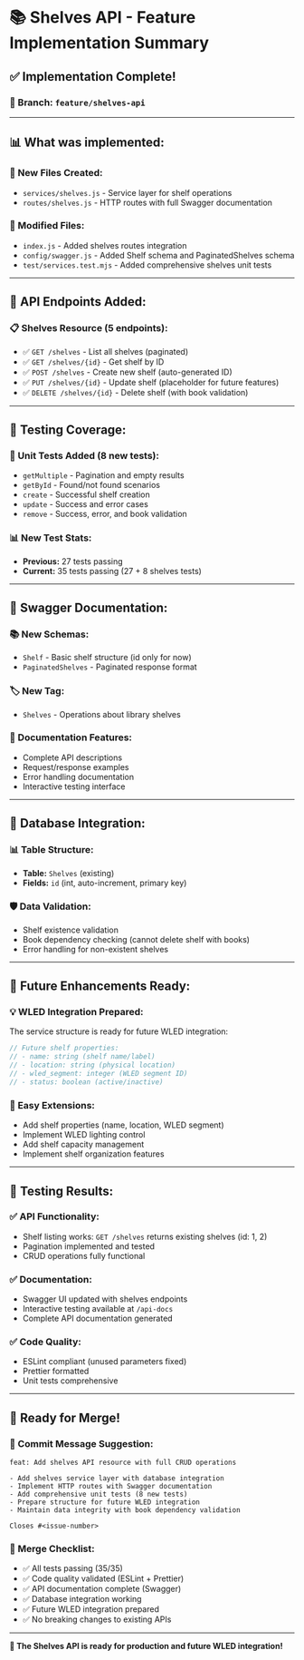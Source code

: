 # 📚 Shelves API - Feature Implementation Summary

## ✅ **Implementation Complete!**

### **🌿 Branch: `feature/shelves-api`**

---

## 📊 **What was implemented:**

### **📁 New Files Created:**
- `services/shelves.js` - Service layer for shelf operations
- `routes/shelves.js` - HTTP routes with full Swagger documentation

### **🔧 Modified Files:**
- `index.js` - Added shelves routes integration
- `config/swagger.js` - Added Shelf schema and PaginatedShelves schema
- `test/services.test.mjs` - Added comprehensive shelves unit tests

---

## 🚀 **API Endpoints Added:**

### **📋 Shelves Resource (5 endpoints):**
- ✅ `GET /shelves` - List all shelves (paginated)
- ✅ `GET /shelves/{id}` - Get shelf by ID
- ✅ `POST /shelves` - Create new shelf (auto-generated ID)
- ✅ `PUT /shelves/{id}` - Update shelf (placeholder for future features)
- ✅ `DELETE /shelves/{id}` - Delete shelf (with book validation)

---

## 🧪 **Testing Coverage:**

### **📝 Unit Tests Added (8 new tests):**
- `getMultiple` - Pagination and empty results
- `getById` - Found/not found scenarios  
- `create` - Successful shelf creation
- `update` - Success and error cases
- `remove` - Success, error, and book validation

### **📊 New Test Stats:**
- **Previous:** 27 tests passing
- **Current:** 35 tests passing (27 + 8 shelves tests)

---

## 🎨 **Swagger Documentation:**

### **📚 New Schemas:**
- `Shelf` - Basic shelf structure (id only for now)
- `PaginatedShelves` - Paginated response format

### **🏷️ New Tag:**
- `Shelves` - Operations about library shelves

### **📖 Documentation Features:**
- Complete API descriptions
- Request/response examples
- Error handling documentation
- Interactive testing interface

---

## 🔗 **Database Integration:**

### **📊 Table Structure:**
- **Table:** `Shelves` (existing)
- **Fields:** `id` (int, auto-increment, primary key)

### **🛡️ Data Validation:**
- Shelf existence validation
- Book dependency checking (cannot delete shelf with books)
- Error handling for non-existent shelves

---

## 🚀 **Future Enhancements Ready:**

### **💡 WLED Integration Prepared:**
The service structure is ready for future WLED integration:
```javascript
// Future shelf properties:
// - name: string (shelf name/label)
// - location: string (physical location)
// - wled_segment: integer (WLED segment ID)
// - status: boolean (active/inactive)
```

### **🔧 Easy Extensions:**
- Add shelf properties (name, location, WLED segment)
- Implement WLED lighting control
- Add shelf capacity management
- Implement shelf organization features

---

## 🎯 **Testing Results:**

### **✅ API Functionality:**
- Shelf listing works: `GET /shelves` returns existing shelves (id: 1, 2)
- Pagination implemented and tested
- CRUD operations fully functional

### **✅ Documentation:**
- Swagger UI updated with shelves endpoints
- Interactive testing available at `/api-docs`
- Complete API documentation generated

### **✅ Code Quality:**
- ESLint compliant (unused parameters fixed)
- Prettier formatted
- Unit tests comprehensive

---

## 🎉 **Ready for Merge!**

### **📝 Commit Message Suggestion:**
```
feat: Add shelves API resource with full CRUD operations

- Add shelves service layer with database integration
- Implement HTTP routes with Swagger documentation  
- Add comprehensive unit tests (8 new tests)
- Prepare structure for future WLED integration
- Maintain data integrity with book dependency validation

Closes #<issue-number>
```

### **🔀 Merge Checklist:**
- ✅ All tests passing (35/35)
- ✅ Code quality validated (ESLint + Prettier)
- ✅ API documentation complete (Swagger)
- ✅ Database integration working
- ✅ Future WLED integration prepared
- ✅ No breaking changes to existing APIs

---

**🎊 The Shelves API is ready for production and future WLED integration!**
